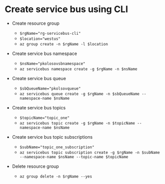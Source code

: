 ﻿# Create service bus using CLI

- Create resource group
    - `$rgName="rg-servicebus-cli"`
    - `$location="westus"`
    - `az group create -n $rgName -l $location`

- Create service bus namespace
    - `$nsName="pkolosovsbnamespace"`
    - `az servicebus namespace create -g $rgName -n $nsName`

- Create service bus queue
    - `$sbQueueName="pkolsovqueue"`
    - `az servicebus queue create -g $rgName -n $sbQueueName --namespace-name $nsName`

- Create service bus topics
    - `$topicName="topic_one"`
    - `az servicebus topic create -g $rgName -n $topicName --namespace-name $nsName`

- Create service bus topic subscriptions
    - `$subName="topic_one_subscription"`
    - `az servicebus topic subscription create -g $rgName -n $subName --namespace-name $nsName --topic-name $topicName`

- Delete resource group
    - `az group delete -n $rgName --yes`